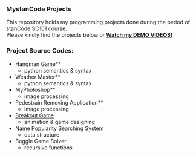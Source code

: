 ### MystanCode Projects
This repository holds my programming projects done during the period of stanCode SC101 course.
<br> Please kindly find the projects below or **[Watch my DEMO VIDEOS!](https://youtu.be/v2O_MGE9_ao?feature=shared)**

### Project Source Codes:
- Hangman Game**
    - python semantics & syntax
- Weather Master**
    - python semantics & syntax
- MyPhotoshop**
    - image processing
- Pedestrain Removing Application**
    - image processing
- [Breakout Game](https://github.com/leticiawu/MystanCodeProjects/blob/main/SC101_A2/breakout.py)
    - animation & game designing
- Name Popularity Searching System
    - data structure
- Boggle Game Solver
    - recursive functions
